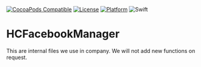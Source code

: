 [![CocoaPods Compatible](https://img.shields.io/cocoapods/v/HCFacebookManager.svg)](http://cocoapods.org/pods/HCFacebookManager)
[![License](https://img.shields.io/cocoapods/l/HCFacebookManager.svg?style=flat)](http://cocoapods.org/pods/HCFacebookManager)
[![Platform](https://img.shields.io/cocoapods/p/HCFacebookManager.svg?style=flat)](http://cocoapods.org/pods/HCFacebookManager)
![Swift](https://img.shields.io/badge/%20in-swift%203.1-orange.svg)

# HCFacebookManager
This are internal files we use in company. We will not add new functions on request.
